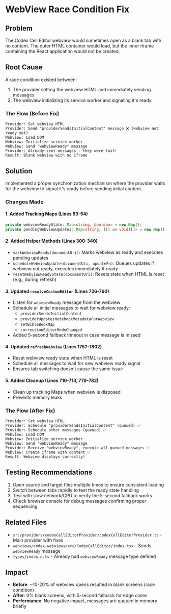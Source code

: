 # WebView Race Condition Fix

## Problem

The Codex Cell Editor webview would sometimes open as a blank tab with no content. The outer HTML container would load, but the inner iframe containing the React application would not be created.

## Root Cause

A race condition existed between:

1. The provider setting the webview HTML and immediately sending messages
2. The webview initializing its service worker and signaling it's ready

### The Flow (Before Fix)

```
Provider: Set webview HTML
Provider: Send "providerSendsInitialContent" message ❌ (webview not ready yet)
Webview: Load DOM
Webview: Initialize service worker
Webview: Send "webviewReady" message
Provider: Already sent messages - they were lost!
Result: Blank webview with no iframe
```

## Solution

Implemented a proper synchronization mechanism where the provider waits for the webview to signal it's ready before sending initial content.

### Changes Made

#### 1. Added Tracking Maps (Lines 53-54)

```typescript
private webviewReadyState: Map<string, boolean> = new Map();
private pendingWebviewUpdates: Map<string, (() => void)[]> = new Map();
```

#### 2. Added Helper Methods (Lines 300-340)

- `markWebviewReady(documentUri)`: Marks webview as ready and executes pending updates
- `scheduleWebviewUpdate(documentUri, updateFn)`: Queues updates if webview not ready, executes immediately if ready
- `resetWebviewReadyState(documentUri)`: Resets state when HTML is reset (e.g., during refresh)

#### 3. Updated `resolveCustomEditor` (Lines 726-760)

- Listen for `webviewReady` message from the webview
- Schedule all initial messages to wait for webview ready:
    - `providerSendsInitialContent`
    - `providerUpdatesNotebookMetadataForWebview`
    - `setBibleBookMap`
    - `correctionEditorModeChanged`
- Added 5-second fallback timeout in case message is missed

#### 4. Updated `refreshWebview` (Lines 1757-1802)

- Reset webview ready state when HTML is reset
- Schedule all messages to wait for new webview ready signal
- Ensures tab switching doesn't cause the same issue

#### 5. Added Cleanup (Lines 710-713, 779-782)

- Clean up tracking Maps when webview is disposed
- Prevents memory leaks

### The Flow (After Fix)

```
Provider: Set webview HTML
Provider: Schedule "providerSendsInitialContent" (queued) ✅
Provider: Schedule other messages (queued) ✅
Webview: Load DOM
Webview: Initialize service worker
Webview: Send "webviewReady" message
Provider: Receive "webviewReady", execute all queued messages ✅
Webview: Create iframe with content ✅
Result: Webview displays correctly!
```

## Testing Recommendations

1. Open source and target files multiple times to ensure consistent loading
2. Switch between tabs rapidly to test the ready state handling
3. Test with slow network/CPU to verify the 5-second fallback works
4. Check browser console for debug messages confirming proper sequencing

## Related Files

- `src/providers/codexCellEditorProvider/codexCellEditorProvider.ts` - Main provider with fixes
- `webviews/codex-webviews/src/CodexCellEditor/index.tsx` - Sends `webviewReady` message
- `types/index.d.ts` - Already had `webviewReady` message type defined

## Impact

- **Before**: ~10-20% of webview opens resulted in blank screens (race condition)
- **After**: 0% blank screens, with 5-second fallback for edge cases
- **Performance**: No negative impact, messages are queued in memory briefly
